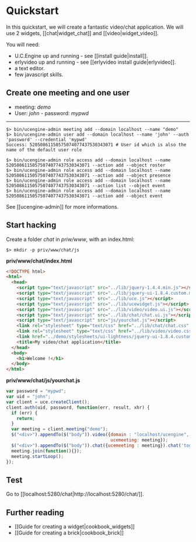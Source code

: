 # Quickstart

In this quickstart, we will create a fantastic video/chat application. We will use 2 widgets, [[chat|widget_chat]] and [[video|widget_video]].

You will need:

* U.C.Engine up and running - see [[install guide|install]].
* erlyvideo up and running - see [[erlyvideo install guide|erlyvideo]].
* a text editor.
* few javascript skills.

## Create one meeting and one user

* meeting:  *demo*
* User: *john* - password: *mypwd*

* * *

    $> bin/ucengine-admin meeting add --domain localhost --name "demo"
    $> bin/ucengine-admin user add --domain localhost --name 'john' --auth 'password' --credential 'mypwd'
    Success: 52050861150575074077437530343071 # User id which is also the name of the default user role

    $> bin/ucengine-admin role access add --domain localhost --name 52050861150575074077437530343071 --action add --object roster
    $> bin/ucengine-admin role access add --domain localhost --name 52050861150575074077437530343071 --action add --object presence
    $> bin/ucengine-admin role access add --domain localhost --name 52050861150575074077437530343071 --action list --object event
    $> bin/ucengine-admin role access add --domain localhost --name 52050861150575074077437530343071 --action add --object event

See [[ucengine-admin]] for more informations.

## Start hacking

Create a folder *chat* in *priw/www*, with an index.html:

    $> mkdir -p priv/www/chat/js

**priv/www/chat/index.html**

```html
<!DOCTYPE html>
<html>
  <head>
    <script type="text/javascript" src="../lib/jquery-1.4.4.min.js"></script>
    <script type="text/javascript" src="../lib/jquery-ui-1.8.4.custom.min.js"></script>
    <script type="text/javascript" src="../lib/uce.js"></script>
    <script type="text/javascript" src="../lib/ucewidget.js"></script>
    <script type="text/javascript" src="../lib/video/video.ui.js"></script>
    <script type="text/javascript" src="../lib/chat/chat.ui.js"></script>
    <script type="text/javascript" src="js/yourchat.js"></script>
    <link rel="stylesheet" type="text/css" href="../lib/chat/chat.css" charset="utf-8" />
    <link rel="stylesheet" type="text/css" href="../lib/video/video.css" charset="utf-8" />
    <link href="../demo/stylesheets/ui-lightness/jquery-ui-1.8.4.custom.css" media="screen" rel="stylesheet" type="text/css" />
    <title>My video/chat application</title>
  </head>
  <body>
    <h1>Welcome !</h1>
  </body>
</html>
```

**priv/www/chat/js/yourchat.js**

```javascript
var password = "mypwd";
var uid = "john";
var client = uce.createClient();
client.auth(uid, password, function(err, result, xhr) {
  if (err) {
    return;
  }
  var meeting = client.meeting("demo");
  $("<div>").appendTo($("body")).video({domain : "localhost/ucengine",
                                        ucemeeting: meeting});
  $("<div>").appendTo($("body")).chat({ucemeeting : meeting}).chat('toggleMode', 'big');
  meeting.join(function(){});
  meeting.startLoop();
});
```

## Test

Go to [[localhost:5280/chat|http://localhost:5280/chat/]].

## Further reading

* [[Guide for creating a widget|cookbook_widgets]]
* [[Guide for creating a brick|cookbook_brick]]
